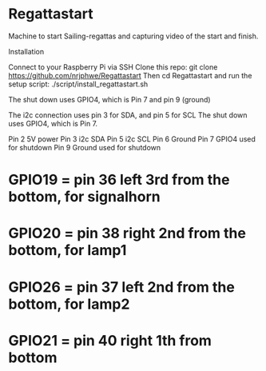 # Regattastart
Machine to start Sailing-regattas and capturing video of the start and finish.


Installation

Connect to your Raspberry Pi via SSH
Clone this repo: git clone https://github.com/nrjphwe/Regattastart
Then cd Regattastart 
and run the setup script: ./script/install_regattastart.sh


The shut down uses GPIO4, which is Pin 7 and pin 9 (ground)

The i2c connection uses pin 3 for SDA, and pin 5 for SCL
The shut down uses GPIO4, which is Pin 7.

Pin 2 5V power
Pin 3 i2c SDA
Pin 5 i2c SCL
Pin 6 Ground
Pin 7 GPIO4 used for shutdown
Pin 9 Ground used for shutdown


# GPIO19 = pin 36 left 3rd from the bottom, for signalhorn
# GPIO20 = pin 38 right 2nd from the bottom, for lamp1
# GPIO26 = pin 37 left 2nd from the bottom, for lamp2
# GPIO21 = pin 40 right 1th from bottom
